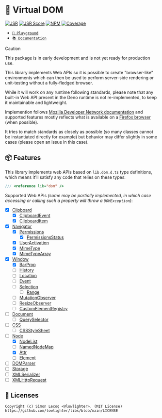 # 🦊 Virtual DOM

[![JSR](https://jsr.io/badges/@libs/dom)](https://jsr.io/@libs/dom) [![JSR Score](https://jsr.io/badges/@libs/dom/score)](https://jsr.io/@libs/dom)
[![NPM](https://img.shields.io/npm/v/@lowlighter%2Form?logo=npm&labelColor=cb0000&color=183e4e)](https://www.npmjs.com/package/@lowlighter/dom) [![Coverage](https://libs-coverage.lecoq.io/dom/badge.svg)](https://libs-coverage.lecoq.io/dom)

- [`🦕 Playground`](https://libs.lecoq.io/dom)
- [`📚 Documentation`](https://jsr.io/@libs/dom/doc)

> [!CAUTION]
> This package is in early development and is not yet ready for production use.

This library implements Web APIs so it is possible to create "browser-like" environments which can then be used to perform server-side rendering or unit-testing without a fully-fledged browser.

While it will work on any runtime following standards, please note that any built-in Web API present in the Deno runtime is not re-implemented, to keep it maintainable and lightweight.

Implemention follows [Mozilla Developer Network documentation](https://developer.mozilla.org) and supported features mostly reflects what is available on a [Firefox browser](https://www.mozilla.org/firefox) (when possible).

It tries to match standards as closely as possible (so many classes cannot be instantiated directly for example) but behavior may differ slightly in some cases (please open an issue in this case).

## 📦 Features

This library implements web APIs based on `lib.dom.d.ts` type definitions, which means it'll satisfy any code that relies on these types:

```ts
/// <reference lib="dom" />
```

Supported Web APIs _(some may be partially implemented, in which case accessing or calling such a property will throw a `DOMException`)_:

- [x] [Clipboard](https://developer.mozilla.org/en-US/docs/Web/API/Clipboard)
  - [x] [ClipboardEvent](https://developer.mozilla.org/en-US/docs/Web/API/ClipboardEvent)
  - [x] [ClipboardItem](https://developer.mozilla.org/en-US/docs/Web/API/ClipboardItem)
- [x] [Navigator](https://developer.mozilla.org/en-US/docs/Web/API/Navigator)
  - [x] [Permissions](https://developer.mozilla.org/en-US/docs/Web/API/Permissions)
    - [x] [PermissionsStatus](https://developer.mozilla.org/en-US/docs/Web/API/PermissionsStatus)
  - [x] [UserActivation](https://developer.mozilla.org/en-US/docs/Web/API/UserActivation)
  - [x] [MimeType](https://developer.mozilla.org/en-US/docs/Web/API/MimeType)
  - [x] [MimeTypeArray](https://developer.mozilla.org/en-US/docs/Web/API/MimeTypeArray)
- [x] [Window](https://developer.mozilla.org/en-US/docs/Web/API/Window)
  - [x] [BarProp](https://developer.mozilla.org/en-US/docs/Web/API/BarProp)
  - [ ] [History](https://developer.mozilla.org/en-US/docs/Web/API/History)
  - [ ] [Location](https://developer.mozilla.org/en-US/docs/Web/API/Location)
  - [ ] [Event](https://developer.mozilla.org/en-US/docs/Web/API/Event)
  - [ ] [Selection](https://developer.mozilla.org/en-US/docs/Web/API/Selection)
    - [ ] [Range](https://developer.mozilla.org/en-US/docs/Web/API/Range)
  - [ ] [MutationObserver](https://developer.mozilla.org/en-US/docs/Web/API/MutationObserver)
  - [ ] [ResizeObserver](https://developer.mozilla.org/en-US/docs/Web/API/ResizeObserver)
  - [ ] [CustomElementRegistry](https://developer.mozilla.org/en-US/docs/Web/API/CustomElementRegistry)
- [ ] [Document](https://developer.mozilla.org/en-US/docs/Web/API/Document)
  - [ ] [QuerySelector](https://developer.mozilla.org/en-US/docs/Web/API/Document/querySelector)
- [ ] [CSS](https://developer.mozilla.org/en-US/docs/Web/API/CSS)
  - [ ] [CSSStyleSheet](https://developer.mozilla.org/en-US/docs/Web/API/CSSStyleSheet)
- [ ] [Node](https://developer.mozilla.org/en-US/docs/Web/API/Node)
  - [x] [NodeList](https://developer.mozilla.org/en-US/docs/Web/API/NodeList)
  - [ ] [NamedNodeMap](https://developer.mozilla.org/en-US/docs/Web/API/NamedNodeMap)
  - [x] [Attr](https://developer.mozilla.org/en-US/docs/Web/API/Attr)
  - [ ] [Element](https://developer.mozilla.org/en-US/docs/Web/API/Element)
- [ ] [DOMParser](https://developer.mozilla.org/en-US/docs/Web/API/DOMParser)
- [ ] [Storage](https://developer.mozilla.org/en-US/docs/Web/API/Storage)
- [ ] [XMLSerializer](https://developer.mozilla.org/en-US/docs/Web/API/XMLSerializer)
- [ ] [XMLHttpRequest](https://developer.mozilla.org/en-US/docs/Web/API/XMLHttpRequest)

## 📜 Licenses

```plaintext
Copyright (c) Simon Lecoq <@lowlighter>. (MIT License)
https://github.com/lowlighter/libs/blob/main/LICENSE
```
